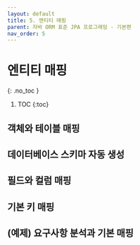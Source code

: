 ```yaml
---
layout: default
title: 5. 엔티티 매핑
parent: 자바 ORM 표준 JPA 프로그래밍 - 기본편
nav_order: 5
---
```


# 엔티티 매핑
{: .no_toc }

1. TOC
{:toc}

## 객체와 테이블 매핑

## 데이터베이스 스키마 자동 생성

## 필드와 컬럼 매핑

## 기본 키 매핑

## (예제) 요구사항 분석과 기본 매핑